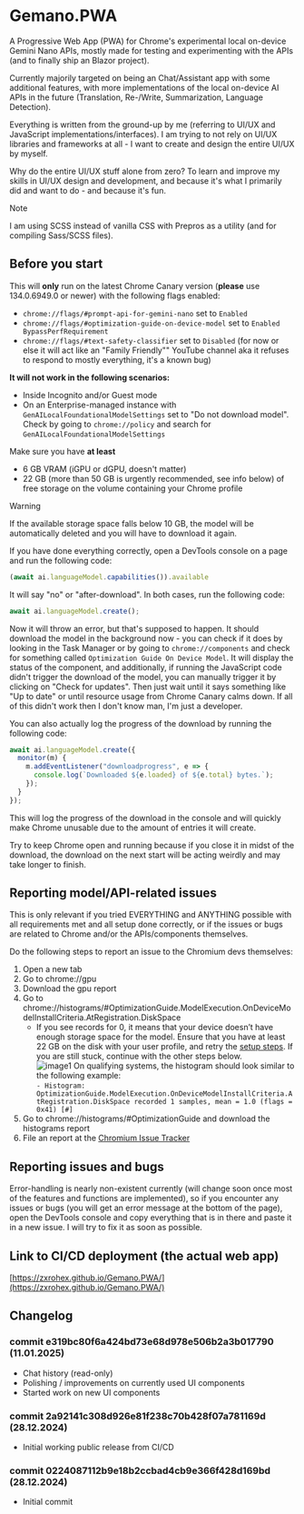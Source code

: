 # Gemano.PWA
A Progressive Web App (PWA) for Chrome's experimental local on-device Gemini Nano APIs,
mostly made for testing and experimenting with the APIs (and to finally ship an Blazor project).

Currently majorily targeted on being an Chat/Assistant app with some additional features, with more implementations
of the local on-device AI APIs in the future (Translation, Re-/Write, Summarization, Language Detection).

Everything is written from the ground-up by me (referring to UI/UX and JavaScript implementations/interfaces).
I am trying to not rely on UI/UX libraries and frameworks at all - I want to create and design the entire UI/UX by myself.

Why do the entire UI/UX stuff alone from zero? To learn and improve my skills in UI/UX design and development, and because it's what I primarily did and want to do - and because it's fun.

> [!NOTE]
> I am using SCSS instead of vanilla CSS with Prepros as a utility (and for compiling Sass/SCSS files).

## Before you start
This will **only** run on the latest Chrome Canary version (**please** use 134.0.6949.0 or newer) with the following flags enabled:
- `chrome://flags/#prompt-api-for-gemini-nano` set to `Enabled`
- `chrome://flags/#optimization-guide-on-device-model` set to `Enabled BypassPerfRequirement`
- `chrome://flags/#text-safety-classifier` set to `Disabled`
(for now or else it will act like an "Family Friendly"" YouTube channel aka it refuses to respond to mostly everything, it's a known bug)

**It will not work in the following scenarios:**
- Inside Incognito and/or Guest mode
- On an Enterprise-managed instance with `GenAILocalFoundationalModelSettings` set to "Do not download model".
Check by going to `chrome://policy` and search for `GenAILocalFoundationalModelSettings`

Make sure you have **at least**
- 6 GB VRAM (iGPU or dGPU, doesn't matter)
- 22 GB (more than 50 GB is urgently recommended, see info below) of free storage on the volume containing your Chrome profile


> [!WARNING]
> If the available storage space falls below 10 GB, the model will be automatically deleted and you will
> have to download it again.

If you have done everything correctly, open a DevTools console on a page and run the following code:

```javascript
(await ai.languageModel.capabilities()).available
```
It will say "no" or "after-download". In both cases, run the following code:
```javascript
await ai.languageModel.create();
```
Now it will throw an error, but that's supposed to happen. It should download the model
in the background now - you can check if it does by looking in the Task Manager or by
going to `chrome://components` and check for something called `Optimization Guide On Device Model`.
It will display the status of the component, and additionally, if running the JavaScript code
didn't trigger the download of the model, you can manually trigger it by clicking on "Check for updates".
Then just wait until it says something like "Up to date" or until resource usage from Chrome Canary calms down.
If all of this didn't work then I don't know man, I'm just a developer.

You can also actually log the progress of the download by running the following code:
```javascript
await ai.languageModel.create({
  monitor(m) {
    m.addEventListener("downloadprogress", e => {
      console.log(`Downloaded ${e.loaded} of ${e.total} bytes.`);
    });
  }
});
```
This will log the progress of the download in the console and will quickly make Chrome unusable due
to the amount of entries it will create.

Try to keep Chrome open and running because if you close it in midst of the download, the download on the next start
will be acting weirdly and may take longer to finish.

## Reporting model/API-related issues
This is only relevant if you tried EVERYTHING and ANYTHING possible with all requirements met and all setup done correctly, or if the issues or bugs
are related to Chrome and/or the APIs/components themselves.

Do the following steps to report an issue to the Chromium devs themselves:

1. Open a new tab  
2. Go to chrome://gpu  
3. Download the gpu report  
4. Go to chrome://histograms/\#OptimizationGuide.ModelExecution.OnDeviceModelInstallCriteria.AtRegistration.DiskSpace  
    * If you see records for 0, it means that your device doesn’t have enough storage space for the model. Ensure that you have at least 22 GB on the disk with your user profile, and retry the [setup steps](#heading=h.witohboigk0o). If you are still stuck, continue with the other steps below.  
      ![image1](https://private-user-images.githubusercontent.com/108447422/402179406-bfac5d88-2724-4bf9-b3a0-b9bb0453e0ea.png?jwt=eyJhbGciOiJIUzI1NiIsInR5cCI6IkpXVCJ9.eyJpc3MiOiJnaXRodWIuY29tIiwiYXVkIjoicmF3LmdpdGh1YnVzZXJjb250ZW50LmNvbSIsImtleSI6ImtleTUiLCJleHAiOjE3MzY1NTQxMDYsIm5iZiI6MTczNjU1MzgwNiwicGF0aCI6Ii8xMDg0NDc0MjIvNDAyMTc5NDA2LWJmYWM1ZDg4LTI3MjQtNGJmOS1iM2EwLWI5YmIwNDUzZTBlYS5wbmc_WC1BbXotQWxnb3JpdGhtPUFXUzQtSE1BQy1TSEEyNTYmWC1BbXotQ3JlZGVudGlhbD1BS0lBVkNPRFlMU0E1M1BRSzRaQSUyRjIwMjUwMTExJTJGdXMtZWFzdC0xJTJGczMlMkZhd3M0X3JlcXVlc3QmWC1BbXotRGF0ZT0yMDI1MDExMVQwMDAzMjZaJlgtQW16LUV4cGlyZXM9MzAwJlgtQW16LVNpZ25hdHVyZT1hZDE2YzY1OGQ1Zjk2MGQwODIwOGRkYTBjMzg1MDdlNzY4NmYwN2ZmZTk0MDk0ODlmMzdiYzVjN2FmNjhkZjdkJlgtQW16LVNpZ25lZEhlYWRlcnM9aG9zdCJ9.dzF2QlQEmu2Kb6p667luYq112vcu-tzb1Ac2TNJ-g8c)
      On qualifying systems, the histogram should look similar to the following example:\
      `- Histogram: OptimizationGuide.ModelExecution.OnDeviceModelInstallCriteria.AtRegistration.DiskSpace recorded 1 samples, mean = 1.0 (flags = 0x41) [#]`
5. Go to chrome://histograms/\#OptimizationGuide and download the histograms report
6. File an report at the [Chromium Issue Tracker](https://issues.chromium.org/u/0/issues/new?component=1583624&template=0&pli=1)


## Reporting issues and bugs
Error-handling is nearly non-existent currently (will change soon once most of the features and functions are implemented),
so if you encounter any issues or bugs (you will get an error message at the bottom of the page), open the DevTools console
and copy everything that is in there and paste it in a new issue. I will try to fix it as soon as possible.

## Link to CI/CD deployment (the actual web app)
[https://zxrohex.github.io/Gemano.PWA/](https://zxrohex.github.io/Gemano.PWA/)

## Changelog
### commit e319bc80f6a424bd73e68d978e506b2a3b017790 (11.01.2025)
- Chat history (read-only)
- Polishing / improvements on currently used UI components
- Started work on new UI components

### commit 2a92141c308d926e81f238c70b428f07a781169d (28.12.2024)
- Initial working public release from CI/CD

### commit 0224087112b9e18b2ccbad4cb9e366f428d169bd (28.12.2024)
- Initial commit
